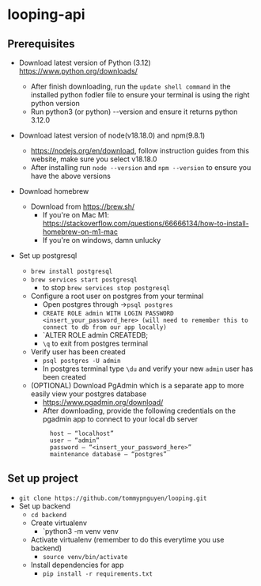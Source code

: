 # looping-api
## Prerequisites

- Download latest version of Python (3.12) https://www.python.org/downloads/
  - After finish downloading, run the `update shell command` in the installed python fodler file to ensure your terminal is using the right python version
  - Run python3 (or python) --version and ensure it returns python 3.12.0
 
- Download latest version of node(v18.18.0) and npm(9.8.1)
  - https://nodejs.org/en/download, follow instruction guides from this website, make sure you select v18.18.0
  - After installing run `node --version` and `npm --version` to ensure you have the above versions
 
- Download homebrew
  - Download from https://brew.sh/
    - If you're on Mac M1: https://stackoverflow.com/questions/66666134/how-to-install-homebrew-on-m1-mac
    - If you're on windows, damn unlucky
   
- Set up postgresql
  - `brew install postgresql`
  - `brew services start postgresql`
    - to stop `brew services stop postgresql`
  - Configure a root user on postgres from your terminal
    - Open postgres through ->`psql postgres`
    - `CREATE ROLE admin WITH LOGIN PASSWORD <insert_your_password_here> (will need to remember this to connect to db from our app locally)`
    - `ALTER ROLE admin CREATEDB;
    - `\q` to exit from postgres terminal
  - Verify user has been created
    - `psql postgres -U admin`
    - In postgres terminal type `\du` and verify your new `admin` user has been created
  - (OPTIONAL) Download PgAdmin which is a separate app to more easily view your postgres database
    - https://www.pgadmin.org/download/
    - After downloading, provide the following credentials on the pgadmin app to connect to your local db server
      ```
        host – “localhost”
        user – “admin”
        password – “<insert_your_password_here>”
        maintenance database – “postgres”
      ```

## Set up project

- `git clone https://github.com/tommypnguyen/looping.git`
- Set up backend
  - `cd backend`
  - Create virtualenv
    - `python3 -m venv venv
  - Activate virtualenv (remember to do this everytime you use backend)
    - `source venv/bin/activate`
  - Install dependencies for app
    - `pip install -r requirements.txt`
